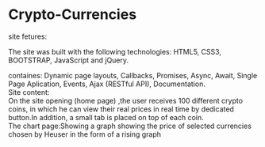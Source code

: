 # Crypto-Currencies
site fetures:

The site was built with the following technologies: HTML5, CSS3, BOOTSTRAP, JavaScript and jQuery.

containes: Dynamic page layouts, Callbacks, Promises, Async, Await, Single Page Aplication, Events, Ajax (RESTful API), Documentation.
<br>
Site content:
<br>
On the site opening (home page) ,the user receives 100 different crypto coins, in which he can view their real prices in real time by dedicated button.In addition, a small tab is placed on top of each coin.
<br>
The chart page:Showing a graph showing the price of selected currencies chosen by Heuser in the form of a rising graph
